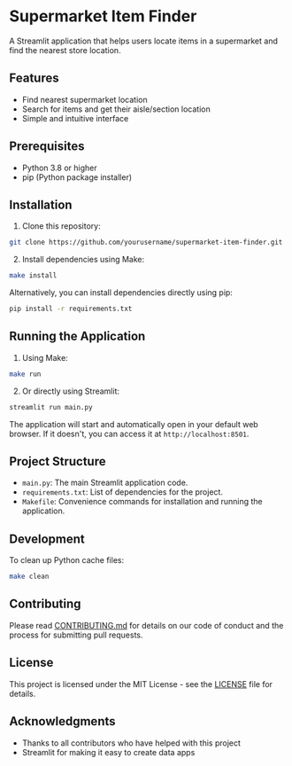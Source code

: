 # Supermarket Item Finder

A Streamlit application that helps users locate items in a supermarket and find the nearest store location.

## Features
- Find nearest supermarket location
- Search for items and get their aisle/section location
- Simple and intuitive interface

## Prerequisites
- Python 3.8 or higher
- pip (Python package installer)

## Installation

1. Clone this repository:
```bash
git clone https://github.com/yourusername/supermarket-item-finder.git
```

2. Install dependencies using Make:
```bash
make install
```

Alternatively, you can install dependencies directly using pip:
```bash
pip install -r requirements.txt
```

## Running the Application

1. Using Make:
```bash
make run
```

2. Or directly using Streamlit:
```bash
streamlit run main.py
```

The application will start and automatically open in your default web browser. If it doesn't, you can access it at `http://localhost:8501`.

## Project Structure
- `main.py`: The main Streamlit application code.
- `requirements.txt`: List of dependencies for the project.
- `Makefile`: Convenience commands for installation and running the application.

## Development

To clean up Python cache files:
```bash
make clean
```

## Contributing
Please read [CONTRIBUTING.md](CONTRIBUTING.md) for details on our code of conduct and the process for submitting pull requests.

## License
This project is licensed under the MIT License - see the [LICENSE](LICENSE) file for details.

## Acknowledgments
* Thanks to all contributors who have helped with this project
* Streamlit for making it easy to create data apps